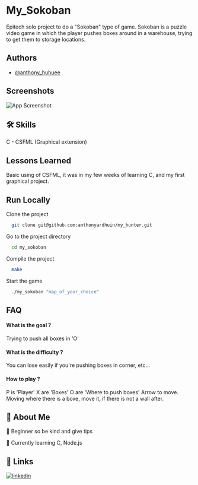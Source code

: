 # My_Sokoban
Epitech solo project to do a "Sokoban" type of game. Sokoban is a puzzle video game in which the player pushes boxes around in a warehouse, trying to get them to storage locations.


## Authors

- [@anthony_huhuee](https://github.com/anthonyhuhuee)


## Screenshots

![App Screenshot](https://i.ibb.co/2W2m88s/Capture-d-cran-2023-06-17-12-02-44.png)


## 🛠 Skills
C - CSFML (Graphical extension)


## Lessons Learned

Basic using of CSFML, it was in my few weeks of learning C, and my first graphical project.

## Run Locally

Clone the project

```bash
  git clone git@github.com:anthonyardhuin/my_hunter.git
```

Go to the project directory

```bash
  cd my_sokoban
```

Compile the project

```bash
  make
```

Start the game

```bash
  ./my_sokoban "map_of_your_choice"
```


## FAQ

#### What is the goal ?

Trying to push all boxes in 'O'

#### What is the difficulty ?

You can lose easily if you're pushing boxes in corner, etc...

#### How to play ?

P is 'Player'
X are 'Boxes'
O are 'Where to push boxes'
Arrow to move. Moving where there is a boxe, move it, if there is not a wall after.

## 🚀 About Me

💬 Beginner so be kind and give tips

🧠 Currently learning C, Node.js



## 🔗 Links
[![linkedin](https://img.shields.io/badge/linkedin-0A66C2?style=for-the-badge&logo=linkedin&logoColor=white)](https://www.linkedin.com/in/anthony-ardhuin-600505270/)

